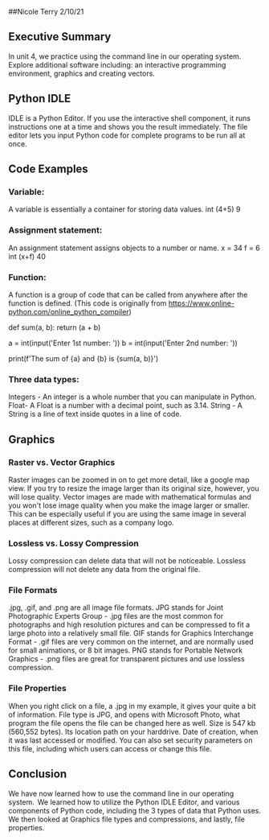 
##Nicole Terry 
2/10/21

## Executive Summary 
In unit 4, we practice using the  command line in our operating system.    
Explore additional software including: an interactive programming environment, graphics and creating vectors.  


## Python IDLE
IDLE is a Python Editor. If you use the interactive shell component, it runs instructions one at a time and shows you the result immediately. The file editor lets you input Python code for complete programs to be run all at once. 

## Code Examples

### Variable:
A variable is essentially a container for storing data values.
int (4+5)
9

### Assignment statement:
An assignment statement assigns objects to a number or name.
x = 34
f = 6
int (x+f)
40

### Function:
A function is a group of code that can be called from anywhere after the function is defined.
(This code is originally from https://www.online-python.com/online_python_compiler)

def sum(a, b):
    return (a + b)

a = int(input('Enter 1st number: '))
b = int(input('Enter 2nd number: '))

print(f'The sum of {a} and {b} is {sum(a, b)}')

### Three data types:
Integers - An integer is a whole number that you can manipulate in Python. 
Float-  A Float is a number with a decimal point, such as 3.14.
String - A String is a line of text inside quotes in a line of code.

## Graphics

### Raster vs. Vector Graphics
Raster images can be zoomed in on to get more detail, like a google map view. If you try to resize the image larger than its original size, however, you will lose quality.
Vector images are made with mathematical formulas and you won't lose image quality when you make the image larger or smaller. This can be especially useful if you are using the same image in several places at different sizes, such as a company logo.

### Lossless vs. Lossy Compression
Lossy compression can delete data that will not be noticeable. 
Lossless compression will not delete any data from the original file.

### File Formats
.jpg, .gif, and .png are all image file formats. 
JPG stands for Joint Photographic Experts Group - .jpg files are the most common for photographs and high resolution pictures and can be compressed to fit a large photo into a relatively small file.
GIF stands for Graphics Interchange Format - .gif files are very common on the internet, and are normally used for small animations, or 8 bit images.
PNG stands for Portable Network Graphics - .png files are great for transparent pictures and use lossless compression.

### File Properties
When you right click on a file, a .jpg in my example, it gives your quite a bit of information. File type is JPG, and opens with Microsoft Photo, what program the file opens the file can be changed here as well. Size is 547 kb (560,552 bytes). Its location path on your harddrive. Date of creation, when it was last accessed or modified. You can also set security parameters on this file, including which users can access or change this file.

## Conclusion
We have now learned how to use the command line in our operating system.  We learned how to utilize the Python IDLE Editor, and various components of Python code, including the 3 types of data that Python uses. We then looked at Graphics file types and compressions, and lastly, file properties. 
